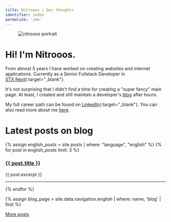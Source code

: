 ```yaml
---
title: Nitrooos | Dev thoughts
identifier: index
permalink: '/en'
---
```


<aside class="authors__image">
  <figure>
    <img
      src="{{ site.baseurl }}/assets/img/nitrooos.png" alt="nitrooos portrait" />
    <br />
  </figure>
</aside>

# Hi! I'm Nitrooos.

From almost 5 years I have worked on creating websites and internet applications.
Currently as a Senior Fullstack Developer in
[STX&nbsp;Next](https://stxnext.com){:target="_blank"}.

It's not surprising that I didn't find a time for creating a "super fancy"
main page. At least, I created and still maintain a developer's
[blog](/en/blog/) after hours.

My full career path can be found on
[LinkedIn](https://www.linkedin.com/in/bartosz-kostaniak-623b8bb0/){:target="_blank"}.
You can also read more about me [here](/authors/en/nitrooos).

# Latest posts on blog
{% assign english_posts = site.posts | where: "language", "english" %}
{% for post in english_posts limit: 3 %}
  <article class="blog__post-lead">
    <h3 class="blog__post-title">
      <a
        href="{{ post.url }}">
        {{ post.title }}
      </a>
    </h3>
    <p>{{ post.excerpt }}</p>
  </article>
  <hr/>
{% endfor %}

{% assign blog_page = site.data.navigation.english | where: name, 'blog' | first %}
<div class="index__posts-below">
  <a class="app__button" href="{{ blog_page.link }}">More posts</a>
</div>
